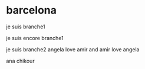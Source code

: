 # barcelona


je suis branche1

je suis encore branche1

je suis branche2 angela love amir and amir love angela

ana chikour

